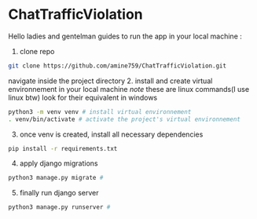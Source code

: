 # ChatTrafficViolation

Hello ladies and gentelman guides to run the app in your local machine : 
1. clone repo
```bash
git clone https://github.com/amine759/ChatTrafficViolation.git
```
navigate inside the project directory 
2. install and create virtual environnement in your local machine 
*note* these are linux commands(I use linux btw) look for their equivalent in windows
```bash
python3 -m venv venv # install virtual environnement
. venv/bin/activate # activate the project's virtual environnement
```
3. once venv is created, install all necessary dependencies 
```bash
pip install -r requirements.txt
```
4. apply django migrations
```bash
python3 manage.py migrate # 
```
5. finally run django server
```bash
python3 manage.py runserver # 
```
